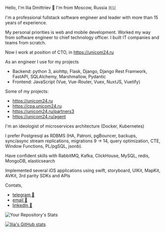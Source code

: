 Hello, I'm Ilia Dmittriev 👋 
I'm from Moscow, Russia 🇷🇺

I'm a professional fullstack software engineer and leader with more than 15 years of experience.

My personal priorities is web and mobile development.
Worked my way from software engineer to chief technology officer.
I built IT companies and teams from scratch.

Now I work at position of CTO, in https://unicom24.ru

As an engineer I use for my projects
* Backend: python 3, aiohttp, Flask, Django, Django Rest Framwork, FastAPI, SQLAlchemy, Marshmallow, Pydantic
* Frontend: JavaScript (Vue, Vue-Router, Vuex, NuxtJS, Vuetify)

Some of my projects:
* https://unicom24.ru
* https://cpa.unicom24.ru
* https://unicom24.ru/partners3
* https://unicom24.ru/agent

I'm an ideologist of microservices architecture (Docker, Kubernetes)

I prefer Postgresql as RDBMS (HA, Patroni, pgBouncer, backups, sync/async stream replications, migrations 9 -> 14, query optimization, CTE, Window Functions, PL/pgSQL, jsonb).

Have confident skills with RabbitMQ, Kafka, ClickHouse, MySQL, redis, MongoDB, elasticsearch

Implemented several iOS applications using swift, storyboard, UIKit, MapKit, AVKit, 3rd parity SDKs and APIs

Contats,
- [telegram 💬](https://t.me/iliadmitriev)
- [email 📨](mailto:ilia.dmitriev@gmail.com)
- [linkedin 🔗](https://www.linkedin.com/in/iliadmitriev)

![Your Repository's Stats](https://github-readme-stats.vercel.app/api/top-langs/?username=iliadmitriev&theme=blue-green)

[![Ilia's GitHub stats](https://github-readme-stats.vercel.app/api?username=iliadmitriev&theme=blue-green)](https://github.com/iliadmitriev)

